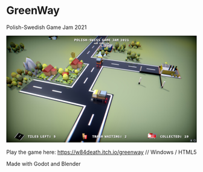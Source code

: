 # GreenWay
Polish-Swedish Game Jam 2021

![Screenshot](screen2.jpg)

Play the game here: https://w84death.itch.io/greenway // Windows / HTML5

Made with Godot and Blender
